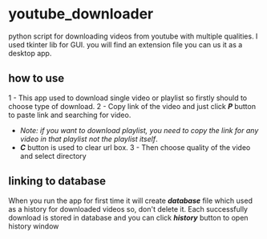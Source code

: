 # youtube_downloader
 python script for downloading videos from youtube with multiple qualities. 
 I used tkinter lib for GUI.
 you will find an extension file you can us it as a desktop app.
 
 ## how to use 
 1 - This app used to download single video or playlist so firstly should to choose type of download.
 2 - Copy link of the video and just click ***P*** button to paste link and searching for video.
 - *Note: if you want to download playlist, you need to copy the link for any video in that playlist not the playlist itself*.
 - ***C*** button is used to clear url box.
 3 - Then choose quality of the video and select directory
 
 ## linking to database
 When you run the app for first time it will create ***database*** file which used as a history for downloaded videos so, don't delete it.
 Each successfully download is stored in database and you can click ***history*** button to open history window
 
 
